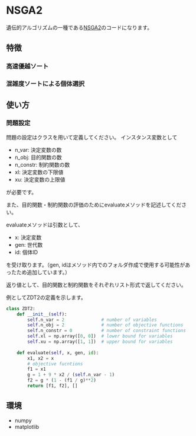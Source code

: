 # NSGA2

遺伝的アルゴリズムの一種である[NSGA2](https://ieeexplore.ieee.org/document/996017)のコードになります。

## 特徴
### 高速優越ソート

### 混雑度ソートによる個体選択

## 使い方
### 問題設定
問題の設定はクラスを用いて定義してください。
インスタンス変数として


- n_var:    決定変数の数
- n_obj:    目的関数の数
- n_constr: 制約関数の数
- xl:       決定変数の下限値
- xu:       決定変数の上限値


が必要です。


また、目的関数・制約関数の評価のためにevaluateメソッドを記述してください。


evaluateメソッドは引数として、


- x:   決定変数
- gen: 世代数
- id:  個体ID


を受け取ります。（gen, idはメソッド内でのフォルダ作成で使用する可能性があったため追加しています。）


返り値として、目的関数と制約関数をそれぞれリスト形式で返してください。


例としてZDT2の定義を示します。
```python
class ZDT2:
    def __init__(self):
        self.n_var = 2              # number of variables
        self.n_obj = 2              # number of objective functions
        self.n_constr = 0           # number of constraint functions
        self.xl = np.array([0, 0])  # lower bound for variables
        self.xu = np.array([1, 1])  # upper bound for variables
    
    def evaluate(self, x, gen, id):
        x1, x2 = x
        # objective fucntions
        f1 = x1
        g = 1 + 9 * x2 / (self.n_var - 1)
        f2 = g * (1 - (f1 / g)**2)
        return [f1, f2], []
```

## 環境
- numpy
- matplotlib


